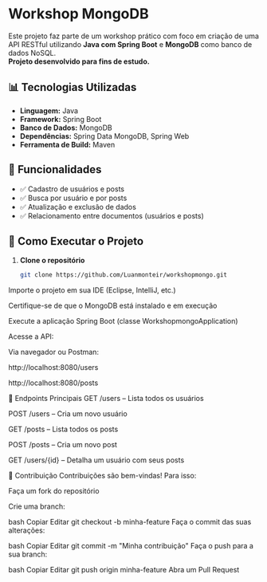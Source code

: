 # Workshop MongoDB

Este projeto faz parte de um workshop prático com foco em criação de uma API RESTful utilizando **Java com Spring Boot** e **MongoDB** como banco de dados NoSQL.  
**Projeto desenvolvido para fins de estudo.**

## 📊 Tecnologias Utilizadas

- **Linguagem:** Java  
- **Framework:** Spring Boot  
- **Banco de Dados:** MongoDB  
- **Dependências:** Spring Data MongoDB, Spring Web  
- **Ferramenta de Build:** Maven  

## 🎯 Funcionalidades

- ✅ Cadastro de usuários e posts  
- ✅ Busca por usuário e por posts  
- ✅ Atualização e exclusão de dados  
- ✅ Relacionamento entre documentos (usuários e posts)  

## 🚀 Como Executar o Projeto

1. **Clone o repositório**  
   ```bash
   git clone https://github.com/Luanmonteir/workshopmongo.git
Importe o projeto em sua IDE (Eclipse, IntelliJ, etc.)

Certifique-se de que o MongoDB está instalado e em execução

Execute a aplicação Spring Boot (classe WorkshopmongoApplication)

Acesse a API:

Via navegador ou Postman:

http://localhost:8080/users

http://localhost:8080/posts

📅 Endpoints Principais
GET /users – Lista todos os usuários

POST /users – Cria um novo usuário

GET /posts – Lista todos os posts

POST /posts – Cria um novo post

GET /users/{id} – Detalha um usuário com seus posts

👥 Contribuição
Contribuições são bem-vindas! Para isso:

Faça um fork do repositório

Crie uma branch:

bash
Copiar
Editar
git checkout -b minha-feature
Faça o commit das suas alterações:

bash
Copiar
Editar
git commit -m "Minha contribuição"
Faça o push para a sua branch:

bash
Copiar
Editar
git push origin minha-feature
Abra um Pull Request
